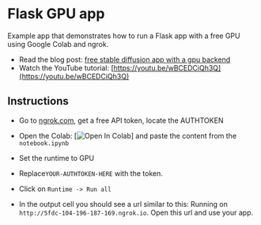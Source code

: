 # Flask GPU app

Example app that demonstrates how to run a Flask app with a free GPU using Google Colab and ngrok.

- Read the blog post: [free stable diffusion app with a gpu backend](https://www.assemblyai.com/blog/build-a-free-stable-diffusion-app-with-a-gpu-backend/)
- Watch the YouTube tutorial: [https://youtu.be/wBCEDCiQh3Q](https://youtu.be/wBCEDCiQh3Q)

## Instructions
- Go to [ngrok.com](ngrok.com), get a free API token, locate the AUTHTOKEN

- Open the Colab: [![Open In Colab](https://colab.research.google.com/assets/colab-badge.svg)] and paste the content from the `notebook.ipynb` 

- Set the runtime to GPU

- Replace`YOUR-AUTHTOKEN-HERE` with the token.

- Click on `Runtime -> Run all`

- In the output cell you should see a url similar to this: Running on `http://5fdc-104-196-187-169.ngrok.io`. Open this url and use your app.
